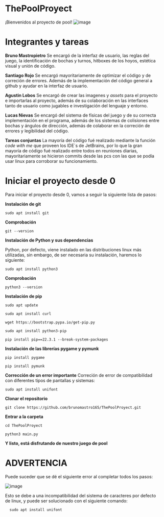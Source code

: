 # ThePoolProyect
¡Bienvenidos al proyecto de pool!
![image](https://github.com/brunomastro165/ThePoolProyect/assets/127962081/9003c84c-9e81-4e4c-b7d7-e8ce11b73b5f)



# Integrantes y tareas

**Bruno Mastropietro**
  Se encargó de la interfaz de usuario, las reglas del juego, la identificación de bochas y turnos, hitboxes de los hoyos, estética visual y unión de código.

**Santiago Rojo**
  Se encargó mayoritariamente de optimizar el código y de correción de errores. Además de la implementación del código general a github y ayudar en la interfaz de usuario.

**Agustin Lobos**
  Se encargó de crear las imagenes y *assets* para el proyecto e importarlas al proyecto, además de su colaboración en las interfaces tanto de usuario como jugables e investigación del lenguaje y entorno. 

**Lucas Nievas**
  Se encargó del sistema de físicas del juego y de su correcta implementación en el programa, además de los sistemas de colisiones entre bochas y ángulos de dirección, además de colaborar en la correción de errores y legibilidad del código.

  **Tareas conjuntas**
  La mayoría del código fué realizado mediante la función *code with me* que proveen los IDE´s de JetBrains, por lo que la gran mayoría de código fué realizado entre todos en reuniones diarias,
  mayoritariamente se hicieron commits desde las pcs con las que se podía usar linux para corroborar su funcionamiento.


# Iniciar el proyecto desde 0
Para iniciar el proyecto desde 0, vamos a seguir la siguiente lista de pasos:

**Instalación de git**

    sudo apt install git
   
**Comprobación**
    
    git --version
    
**Instalación de Python y sus dependencias**

Python, por defecto, viene instalado en las distribuciones linux más utilizadas, sin embargo, de ser necesaria su instalación, haremos lo siguiente:

    sudo apt install python3
    
**Comprobación**

    python3 --version
    
    
**Instalación de pip**
    
    sudo apt update
    
    sudo apt install curl
    
    wget https://bootstrap.pypa.io/get-pip.py
    
    sudo apt install python3-pip
    
    pip install pip==22.3.1 --break-system-packages
    
**Instalación de las librerías pygame y pymunk**
   
    pip install pygame
    
    pip install pymunk
   
   
**Corrección de un error importante**
    Correción de error de compatibilidad con diferentes tipos de pantallas y sistemas:
    
    sudo apt install unifont
    
**Clonar el repositorio**

    git clone https://github.com/brunomastro165/ThePoolProyect.git

**Entrar a la carpeta**
    
    cd ThePoolProyect
    
    python3 main.py
    
**Y listo, está disfrutando de nuestro juego de pool**  

# ADVERTENCIA

Puede suceder que se dé el siguiente error al completar todos los pasos:

![image](https://github.com/brunomastro165/ThePoolProyect/assets/127962081/a5a7dae8-ebaa-45f7-95fe-31e9a9ed69cc)

Esto se debe a una incompatibilidad del sistema de caracteres por defecto de linux, y puede ser solucionado con el siguiente comando:

      sudo apt install unifont
